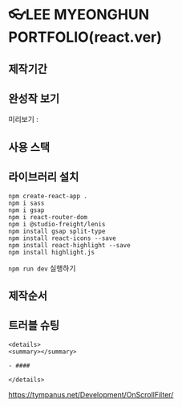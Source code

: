 # 👓LEE MYEONGHUN PORTFOLIO(react.ver)

## 제작기간

## 완성작 보기

미리보기 :

</div>

## 사용 스택

## 라이브러리 설치

```
npm create-react-app .
npm i sass
npm i gsap
npm i react-router-dom
npm i @studio-freight/lenis
npm install gsap split-type
npm install react-icons --save
npm install react-highlight --save
npm install highlight.js

```

`npm run dev` 실행하기

## 제작순서

## 트러블 슈팅

    <details>
    <summary></summary>

    - ####

    </details>
https://tympanus.net/Development/OnScrollFilter/
